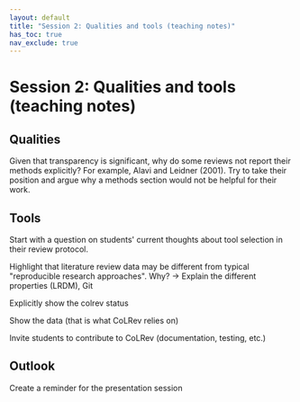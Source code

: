 ```yaml
---
layout: default
title: "Session 2: Qualities and tools (teaching notes)"
has_toc: true
nav_exclude: true
---
```


# Session 2: Qualities and tools (teaching notes)

## Qualities

Given that transparency is significant, why do some reviews not report their methods explicitly? For example, Alavi and Leidner (2001). Try to take their position and argue why a methods section would not be helpful for their work.

## Tools

Start with a question on students' current thoughts about tool selection in their review protocol.

Highlight that literature review data may be different from typical "reproducible research approaches". Why?
-> Explain the different properties (LRDM), Git

Explicitly show the colrev status

Show the data (that is what CoLRev relies on)

Invite students to contribute to CoLRev (documentation, testing, etc.)


## Outlook

Create a reminder for the presentation session
